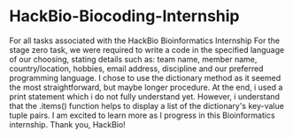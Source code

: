 # HackBio-Biocoding-Internship
For all tasks associated with the HackBio Bioinformatics Internship
For the stage zero task, we were required to write a code in the specified language of our choosing, stating details such as: team name, member name, country/location, hobbies, email address, discipline and our preferred programming language.
I chose to use the dictionary method as it seemed the most straightforward, but maybe longer procedure.
At the end, i used a print statement which i do not fully understand yet. However, i understand that the .items() function helps to display a list of the dictionary's key-value tuple pairs.
I am excited to learn more as I progress in this Bioinformatics internship. 
Thank you, HackBio!
